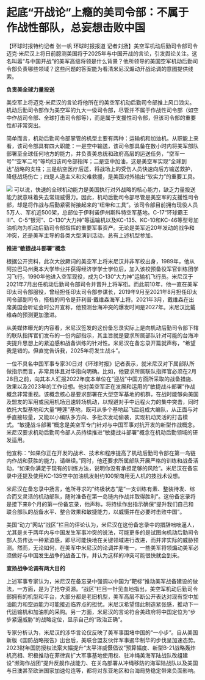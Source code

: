 # 起底“开战论”上瘾的美司令部：不属于作战性部队，总妄想击败中国

【环球时报特约记者 张一帆 环球时报报道
记者刘扬】美空军机动后勤司令部司令迈克·米尼汉上将日前臆测美国将于2025年与中国开战的言论，引发舆论关注。这名叫嚣“与中国开战”的美军高级将领是什么背景？他所领导的美国空军机动后勤司令部负责哪些领域？这些问题的答案能为看清米尼汉煽动开战论调的意图提供线索。

**负责美全球力量投送**

美空军上将迈克·米尼汉的言论将他所在的美空军机动后勤司令部推上风口浪尖。机动后勤司令部作为美空军的九大一级司令部，尽管并不属于作战性司令部（如空中作战司令部、全球打击司令部等），而是属于支援性司令部，但该司令部的重要性却非常突出。

简单而言，机动后勤司令部掌管的机型主要有两种：运输机和加油机。从职能上来看，该司令部具有四大职能：一是空中输送，该司令部具备在数小时内将美军部队部署至全球任何地方的能力，并负责美总统和政府高层的运送任务，“空军一号”“空军二号”等均归该司令部指挥；二是空中加油，这是美空军实现“全球到达”战略的支柱；三是航空医疗后送，将战场上的受伤人员快速向后方输送救护，降低战场伤亡；四是人道主义和灾难救援，是美国对外输出“软实力”的重要工具。

![](https://inews.gtimg.com/newsapp_bt/0/15635292559/1000)
可以说，快速的全球机动能力是美国执行对外战略的核心能力，缺乏力量投送能力就意味着失去常规威慑力。因此，机动后勤司令部尽管是美空军的支援性司令部，却是将作战与后勤紧密衔接起来的“纽带和工具”。该司令部目前拥有现役人员5万人、军机近500架，总部位于伊利诺伊州斯科特空军基地。C-17“环球霸王III”、C-5“银河”、C-130“大力神”等运输机以及KC-135、KC-10和KC-46等型号加油机均为机动后勤司令部指挥的重要军事资产。无论是美军近20年发动的战争和冲突，还是美军主导的各类大型演训活动，总有上述机型参加。

**推进“敏捷战斗部署”概念**

根据公开资料，此次大放厥词的美空军上将米尼汉并非军校出身，1989年，他从阿拉巴马州奥本大学毕业并获得经济学学士学位后，加入该校预备役军官训练团学习飞行。1990年他进入空军现役，成为C-130“大力神”运输机飞行员。米尼汉于2021年7月出任机动后勤司令部司令并晋升上将军衔。而此前10年，他一直在美军印太司令部服役，曾经担任印太司令部参谋长，2019年9月至2021年8月担任印太司令部副司令，搭档的司令是菲利普·戴维森海军上将。2021年3月，戴维森在出席美国会听证会时公开宣称，他预测台海冲突的爆发时间是2027年。米尼汉比戴维森的预测更加激进。

从美媒体曝光的内容看，米尼汉签发的这份备忘录实际上是向机动后勤司令部下辖的联队指挥官们发布的一份内部指示，其主旨就是要求所属部队针对可能的台海冲突提升思想上的紧迫感和战备训练的针对性。米尼汉在备忘录开篇就声称，“希望我是错的。但直觉告诉我，2025年将发生战斗”。

一位不具名中国军事专家30日对《环球时报》记者表示，就米尼汉对下属部队所做指示而言，非常具体且对华指向明确。比如，他要求所属联队指挥官必须在2月28日之前，向其本人汇报2022年度本单位在“迎战”中国方面所采取的战备措施、效果以及2023年的工作设想。他对美空军正在发展和运用的“敏捷战斗部署”作战概念非常重视。该概念核心是要求部署在大型空军基地的机群，在战时能够向美国及盟友的军用或民用机场迅速转场机动，以规避对手中远程火力的集中突击，同时依托大型基地和大量“睡莲”基地，既可从多个基地起飞后组成大编队，从正面与对手直接较量，又能以小编队多方向、多批次发动偷袭，实现机动灵活的打击模式。“敏捷战斗部署”概念是美空军专门针对与中国军事对抗开发的新型作战概念。米尼汉要求机动后勤司令部人员持续推进“敏捷战斗部署”概念在机动后勤领域的研发适用。

他宣称：“如果你正在开发的战术、技术和程序提高了机动后勤司令部在第一岛链内作战和获胜的能力，请继续。”同时，他还要求所属部队开展严格的训练和战备活动，“如果你满足于现有的训练方法，说明你没有承担足够的风险”。米尼汉在备忘录中还提及使用KC-135空中加油机发射约100架商用无人机的技战术设想。

米尼汉在备忘录中扬言，他所寻求的“终极状态”是“一支训练有素、整装待发、综合而又灵活的机动部队，随时准备在第一岛链内作战并取得胜利”。这份备忘录将是接下来8个月的第一份备忘录，他声称，将持续作出指示确保“提升我们自己和联合部队的战备水平、整合效果和敏捷能力，以威慑并在必要时击败中国”。

美国“动力”网站“战区”栏目的评论认为，米尼汉在这份备忘录中的措辞咄咄逼人，尤其是关于两年内与中国发生军事冲突的说法，可能更多的是试图向机动后勤司令部人员传达一种紧迫感，即尽可能快地在关键领域进行改进，而并非实际的威胁预测。然而，无论如何，在美军中米尼汉的论调并非唯一，一些美军将领煽动美军必须做好与中国发生战争的战备工作，并认为这样的冲突可能很快就会到来。

**宣扬战争论调有两大目的**

上述军事专家认为，米尼汉在备忘录中强调以中国为“靶标”推动美军战备建设的做法，一方面，是为了抢夺资源。“战区”栏目一针见血地指出，美空军机动后勤司令部拥有的机型和平台，大部分都是老旧机型，美军高层不断公开表达对现有空中加油能力和空运能力可能接近临界点的担忧。米尼汉希望借此制造紧张感，推动下一代运输机和加油机的采购。另一方面，米尼汉的言论符合美政府将中国定位为“步步紧逼威胁”的战略定位，显示自己的“政治正确”。

专家分析认为，米尼汉的涉华言论仅反映了美军事围堵中国的“一小步”。自从美国新版《国防战略报告》出台后，美联合盟友伙伴军事遏华制华的步伐呈加速态势。2023财年国防授权法案大幅提升“太平洋威慑倡议”预算幅度、新型B-21战略轰炸机亮相、积极推动在菲律宾扩大军事基地使用权、驻冲绳美海军陆战队改组建设“濒海作战团”提升反舰作战能力、在关岛部署从冲绳移防的海军陆战队以及美国与日澳甚至欧洲国家加速勾连等，都将对东亚地区和台海局势稳定带来负面影响。

